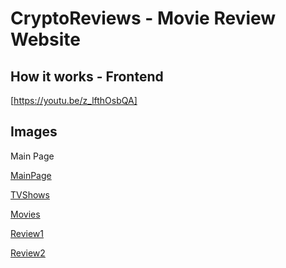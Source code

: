 # CryptoReviews - Movie Review Website

## How it works - Frontend

[https://youtu.be/z_lfthOsbQA]

## Images

Main Page

[MainPage](./assets/img-1.png)

[TVShows](./assets/img-2.png)

[Movies](./assets/img-3.png)

[Review1](./assets/img-4.png)

[Review2](./assets/img-5.png)


